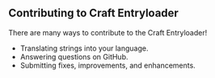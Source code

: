 ## Contributing to Craft Entryloader

There are many ways to contribute to the Craft Entryloader!

- Translating strings into your language.
- Answering questions on GitHub.
- Submitting fixes, improvements, and enhancements.
